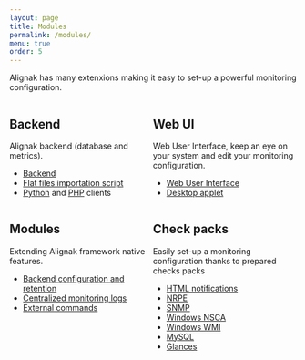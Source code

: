 ```yaml
---
layout: page
title: Modules
permalink: /modules/
menu: true
order: 5
---
```

Alignak has many extenxions making it easy to set-up a powerful monitoring configuration.
<div>
<div style="display: table-row;">
<div style="float: left; width: 50%;">
<h2>Backend</h2>
Alignak backend (database and metrics).

<ul>
<li><a href="https://github.com/Alignak-monitoring-contrib/alignak-backend" target="_blank">Backend</a></li>
<li><a href="https://github.com/Alignak-monitoring-contrib/alignak-backend-import" target="_blank">Flat files importation script</a></li>
<li><a href="https://github.com/Alignak-monitoring-contrib/alignak-backend-client" target="_blank">Python</a> and 
<a href="https://github.com/Alignak-monitoring-contrib/alignak-backend-php-client" target="_blank">PHP</a> clients</li>
</ul>
</div>

<div style="float: right; width: 50%;">
<h2>Web UI</h2>
Web User Interface, keep an eye on your system and edit your monitoring configuration.

<ul>
<li><a href="https://github.com/Alignak-monitoring-contrib/alignak-webui" target="_blank">Web User Interface</a></li>
<li><a href="https://github.com/alignak-monitoring-contrib/alignak-app" target="_blank">Desktop applet</a></li>
</ul>
</div>
</div>

<div style="display: table-row;">
<div style="float: left; width: 50%;">
<h2>Modules</h2>
Extending Alignak framework native features.

<ul>
<li><a href="https://github.com/Alignak-monitoring-contrib/alignak-module-backend" target="_blank">Backend configuration and retention</a></li>
<li><a href="https://github.com/Alignak-monitoring-contrib/alignak-module-logs" target="_blank">Centralized monitoring logs</a></li>
<li><a href="https://github.com/Alignak-monitoring-contrib/alignak-module-external-commands" target="_blank">External commands</a></li>
</ul>
</div>

<div style="float: right; width: 50%;">
<h2>Check packs</h2>
Easily set-up a monitoring configuration thanks to prepared checks packs

<ul>
<li><a href="https://github.com/Alignak-monitoring-contrib/alignak-notifications" target="_blank">HTML notifications</a></li>
<li><a href="https://github.com/Alignak-monitoring-contrib/alignak-checks-nrpe" target="_blank">NRPE</a></li>
<li><a href="https://github.com/Alignak-monitoring-contrib/alignak-checks-snmp" target="_blank">SNMP</a></li>
<li><a href="https://github.com/Alignak-monitoring-contrib/alignak-checks-windows-nsca" target="_blank">Windows NSCA</a></li>
<li><a href="https://github.com/Alignak-monitoring-contrib/alignak-checks-windows-wmi" target="_blank">Windows WMI</a></li>
<li><a href="https://github.com/Alignak-monitoring-contrib/alignak-checks-mysql" target="_blank">MySQL</a></li>
<li><a href="https://github.com/Alignak-monitoring-contrib/alignak-checks-glances" target="_blank">Glances</a></li>
</ul>
</div>

</div>
</div>